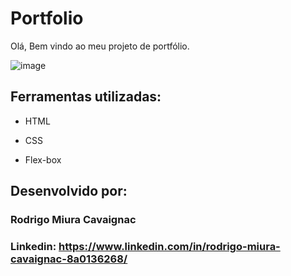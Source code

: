 # Portfolio

 Olá, Bem vindo ao meu projeto de portfólio.

![image](https://user-images.githubusercontent.com/77756047/211304452-220fedf0-f91b-490f-8a65-a60ce860bc5c.png)

## Ferramentas utilizadas:

* HTML

* CSS

* Flex-box

## Desenvolvido por:

### Rodrigo Miura Cavaignac

### Linkedin: https://www.linkedin.com/in/rodrigo-miura-cavaignac-8a0136268/

